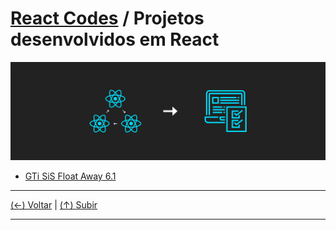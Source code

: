 
# [React Codes](https://github.com/systemboys/React_Codes#react-codes "React Codes") / Projetos desenvolvidos em React

[![Projetos ReactJS](https://github.com/systemboys/React_Codes/raw/main/Projetos/images/Projetos_React_1.png "Projetos ReactJS")](https://github.com/systemboys/React_Codes/raw/main/Projetos/images/Projetos_React_1.png "Imagem de exemplo")

- [GTi SiS Float Away 6.1](https://github.com/systemboys/React_Codes/tree/main/Projetos/GTi%20SiS%20Float%20Away%206.1#react-codes--gti-sis-float-away-61 "GTi SiS Float Away 6.1")

---

[(&larr;) Voltar](https://github.com/systemboys/React_Codes#react-codes "Voltar ao Sumário") | 
[(&uarr;) Subir](#react-codes--projetos-desenvolvidos-em-react "Subir para o topo")

---
